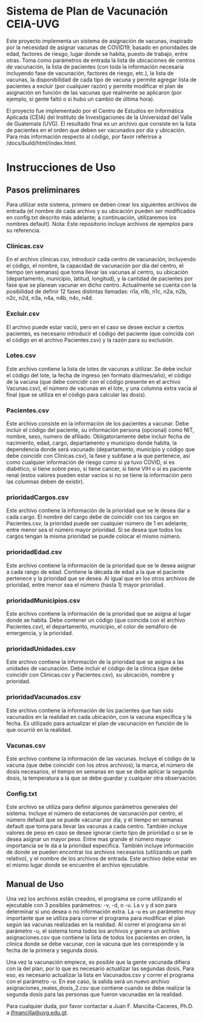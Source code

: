 # Sistema de Plan de Vacunación CEIA-UVG

Este proyecto implementa un sistema de asignación de vacunas, inspirado por la necesidad de asignar vacunas de COVID19, basado en prioridades de edad, factores de riesgo, lugar donde se habita, puesto de trabajo, entre otras. Toma como parámetros de entrada la lista de ubicaciones de centros de vacunación, la lista de pacientes (con toda la información necesaria incluyendo fase de vacunación, factores de riesgo, etc.), la lista de vacunas, la disponibilidad de cada tipo de vacuna y permite agregar lista de pacientes a excluir (por cualquier razón) y permite modificar el plan de asignación en función de las vacunas que realmente se aplicaron (por ejemplo, si gente faltó o si hubo un cambio de última hora).

El proyecto fue implementado por el Centro de Estudios en Informática Aplicada (CEIA) del Instituto de Investigaciones de la Universidad del Valle de Guatemala (UVG). El resultado final es un archivo que consiste en la lista de pacientes en el orden que deben ser vacunados por día y ubicación. Para más información respecto al código, por favor referirse a /docs/build/html/index.html.

# Instrucciones de Uso

## Pasos preliminares

Para utilizar este sistema, primero se deben crear los siguientes archivos de entrada (el nombre de cada archivo y su ubicación pueden ser modificados en config.txt descrito más adelante; a continuación, utilizaremos los nombres default). Nota: Este repositorio incluye archivos de ejemplos para su referencia.

### Clínicas.csv
En el archivo clínicas.csv, introducir cada centro de vacunación, incluyendo el código, el nombre, la capacidad de vacunación por día del centro, el tiempo (en semanas) que toma llevar las vacunas al centro, su ubicación (departamento, municipio, latitud, longitud), y la cantidad de pacientes por fase que se planean vacunar en dicho centro. Actualmente se cuenta con la posibilidad de definir 12 fases distintas llamadas: n1a, n1b, n1c, n2a, n2b, n2c, n2d, n3a, n4a, n4b, n4c, n4d.

### Excluir.csv
El archivo puede estar vació, pero en el caso se desee excluir a ciertos pacientes, es necesario introducir el código del paciente (que coincida con el código en el archivo Pacientes.csv) y la razón para su exclusión.

### Lotes.csv
Este archivo contiene la lista de lotes de vacunas a utilizar. Se debe incluir el código del lote, la fecha de ingreso (en formato día/mes/año), el código de la vacuna (que debe coincidir con el código presente en el archivo Vacunas.csv), el número de vacunas en el lote, y una columna extra vacía al final (que se utiliza en el código para calcular las dosis).

### Pacientes.csv
Este archivo consiste en la información de los pacientes a vacunar. Debe incluir el código del paciente, su información persona (opcional) como NIT, nombre, sexo, numero de afiliado. Obligatoriamente debe incluir fecha de nacimiento, edad, cargo, departamento y municipio donde habita, la dependencia donde será vacunado (departamento, municipio y código que debe coincidir con Clinicas.csv), la fase y subfase a la que pertenece, así como cualquier información de riesgo como si ya tuvo COVID, si es diabético, si tiene sobre peso, si tiene cancer, si tiene VIH o si es paciente renal (estos valores pueden estar vacíos si no se tiene la información pero las columnas deben de existir).

### prioridadCargos.csv
Este archivo contiene la información de la prioridad que se le desea dar a cada cargo. El nombre del cargo debe de coincidir con los cargos en Pacientes.csv, la prioridad puede ser cualquier número de 1 en adelante, entre menor sea el número mayor prioridad. Si se desea que todos los cargos tengan la misma prioridad se puede colocar el mismo número.

### prioridadEdad.csv
Este archivo contiene la información de la prioridad que se le desea asignar a cada rango de edad. Contiene la década de edad a la que el paciente pertenece y la prioridad que se desea. Al igual que en los otros archivos de prioridad, entre menor sea el número (hasta 1) mayor prioridad.

### prioridadMunicipios.csv
Este archivo contiene la información de la prioridad que se asigna al lugar donde se habita. Debe contener un código (que coincida con el archivo Pacientes.csv), el departamento, municipio, el color de semáforo de emergencia, y la prioridad.

### prioridadUnidades.csv
Este archivo contiene la información de la prioridad que se asigna a las unidades de vacunación. Debe incluir el código de la clínica (que debe coincidir con Clinicas.csv y Pacientes.csv), su ubicación, nombre y prioridad.

### prioridadVacunados.csv
Este archivo contiene la información de los pacientes que han sido vacunados en la realidad en cada ubicación, con la vacuna específica y la fecha. Es utilizado para actualizar el plan de vacunación en función de lo que ocurrió en la realidad.

### Vacunas.csv
Este archivo contiene la información de las vacunas. Incluye el código de la vacuna (que debe coincidir con los otros archivos), la marca, el número de dosis necesarios, el tiempo en semanas en que se debe aplicar la segunda dosis, la temperatura a la que se debe guardar y cualquier otra observación.

### Config.txt
Este archivo se utiliza para definir algunos parámetros generales del sistema. Incluye el número de estaciones de vacunación por centro, el número default que se puede vacunar por día, y el tiempo en semanas default que toma para llevar las vacunas a cada centro. También incluye valores de peso en caso se desee ignorar cierto tipo de prioridad o si se le desea asignar un mayor peso. Entre mas grande el número mayor importancia se le da a la prioridad específica. También incluye información de donde se pueden encontrar los archivos necesarios (utilizando un path relativo), y el nombre de los archivos de entrada. Este archivo debe estar en el mismo lugar donde se encuentre el archivo ejecutable.

## Manual de Uso

Una vez los archivos están creados, el programa se corre utilizando el ejecutable con 3 posibles parámetros: -v, -d, o -u. La v y d son para determinar si uno desea o no información extra. La -u es un parámetro muy importante que se utiliza para correr el programa para modificar el plan según las vacunas realizadas en la realidad.
Al correr el programa sin el parámetro -u, el sistema toma todos los archivos y genera un archivo asignaciones.csv que contiene la lista de todos los pacientes en orden, la clínica donde se debe vacunar, con la vacuna que les corresponde y la fecha de la primera y segunda dosis. 

Una vez la vacunación empiece, es posible que la gente vacunada difiera con la del plan, por lo que es necesario actualizar las segundas dosis. Para eso, es necesario actualizar la lista en Vacunados.csv y correr el programa con el parámetro -u. En ese caso, la salida será un nuevo archivo asignaciones_reales_dosis_2.csv que contiene cuando se debe realizar la segunda dosis para las personas que fueron vacunadas en la realidad.

Para cualquier duda, por favor contactar a Juan F. Mancilla-Caceres, Ph.D. a jfmancilla@uvg.edu.gt.

